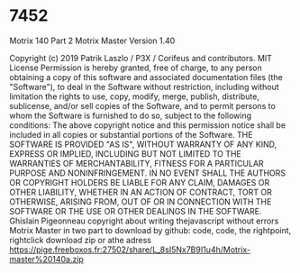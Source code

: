 # 7452
Motrix 140 Part 2
Motrix Master Version 1.40

Copyright (c) 2019 Patrik Laszlo / P3X / Corifeus and contributors.
MIT License
Permission is hereby granted, free of charge, to any person obtaining a copy
of this software and associated documentation files (the "Software"), to deal
in the Software without restriction, including without limitation the rights
to use, copy, modify, merge, publish, distribute, sublicense, and/or sell
copies of the Software, and to permit persons to whom the Software is
furnished to do so, subject to the following conditions:
The above copyright notice and this permission notice shall be included in all
copies or substantial portions of the Software.
THE SOFTWARE IS PROVIDED "AS IS", WITHOUT WARRANTY OF ANY KIND, EXPRESS OR
IMPLIED, INCLUDING BUT NOT LIMITED TO THE WARRANTIES OF MERCHANTABILITY,
FITNESS FOR A PARTICULAR PURPOSE AND NONINFRINGEMENT. IN NO EVENT SHALL THE
AUTHORS OR COPYRIGHT HOLDERS BE LIABLE FOR ANY CLAIM, DAMAGES OR OTHER
LIABILITY, WHETHER IN AN ACTION OF CONTRACT, TORT OR OTHERWISE, ARISING FROM,
OUT OF OR IN CONNECTION WITH THE SOFTWARE OR THE USE OR OTHER DEALINGS IN THE
SOFTWARE.
Ghislain Pigeonneau copyright about writing thejavascript without errors Motrix Master in two part to download by github: code, code, the rightpoint, rightclick download zip or athe adress https://pige.freeboxos.fr:27502/share/L_8sI5Nx7B9I1u4h/Motrix-master%20140a.zip
